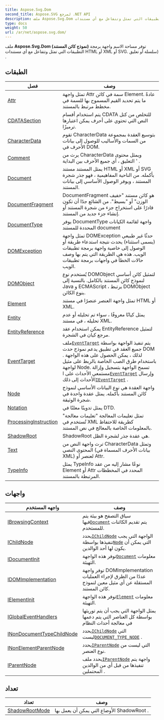 ```yaml
---
title: Aspose.Svg.Dom
second_title: Aspose.SVG لمرجع .NET API
description: ملف Aspose.Svg.Dom نموذج كائن المستند توفر مساحة الاسم واجهة برمجة التطبيقات التي تمثل وتتفاعل مع أي مستندات HTML أو XML أو SVG. سلسلة أو تعليق .
type: docs
weight: 50
url: /ar/net/aspose.svg.dom/
---
```

ملف **Aspose.Svg.Dom (نموذج كائن المستند)** توفر مساحة الاسم واجهة برمجة التطبيقات التي تمثل وتتفاعل مع أي مستندات HTML أو XML أو SVG. سلسلة أو تعليق) .

## الطبقات

| فصل | وصف |
| --- | --- |
| [Attr](./attr/) | تمثل واجهة Attr سمة في كائن Element. عادةً ما يتم تحديد القيم المسموح بها للسمة في مخطط مرتبط بالمستند. |
| [CDATASection](./cdatasection/) | يتم استخدام أقسام CDATA للتخلص من كتل النص التي تحتوي على أحرف يمكن اعتبارها ترميزًا. |
| [CharacterData](./characterdata/) | تقوم CharacterData بتوسيع العقدة بمجموعة من السمات والأساليب للوصول إلى بيانات الأحرف في DOM. |
| [Comment](./comment/) | يرث من CharacterData ويمثل محتوى التعليق ، أي جميع الأحرف بين البداية ' . |
| [Document](./document/) | يمثل المستند مستند HTML أو XML أو SVG بأكمله. من الناحية المفاهيمية ، فهو جذر شجرة المستند ، ويوفر الوصول الأساسي إلى بيانات المستند. |
| [DocumentFragment](./documentfragment/) | DocumentFragment هو كائن مستند "خفيف الوزن" أو "بسيط". من الشائع جدًا أن تكون قادرًا على استخراج جزء من شجرة المستند أو إنشاء جزء جديد من المستند. |
| [DocumentType](./documenttype/) | يوفر DocumentType واجهة لقائمة الكيانات المحددة للمستند document |
| [DOMException](./domexception/) | تمثل واجهة DOMException حدثًا غير طبيعي (يسمى استثناء) يحدث نتيجة استدعاء طريقة أو الوصول إلى خاصية واجهة برمجة تطبيقات الويب. هذه هي الطريقة التي يتم بها وصف حالات الخطأ في واجهات برمجة تطبيقات الويب. |
| [DOMObject](./domobject/) | يُستخدم نوع DOMObject لتمثيل كائن أساسي لنموذج كائن المستند بالكامل. بالنسبة إلى Java و ECMAScript ، يرتبط DOMObject بنوع الكائن. |
| [Element](./element/) | تمثل واجهة العنصر عنصرًا في مستند HTML أو XML. |
| [Entity](./entity/) | يمثل كيانًا معروفًا ، سواء تم تحليله أو عدم تحليله ، في مستند XML. |
| [EntityReference](./entityreference/) | يمكن استخدام عقد EntityReference لتمثيل مرجع كيان في الشجرة. |
| [EventTarget](./eventtarget/) | ملف[`EventTarget`](../aspose.svg.dom/eventtarget/) يتم تنفيذ الواجهة بواسطة جميع العقد في تطبيق يدعم نموذج حدث DOM . لذلك ، يمكن الحصول على هذه الواجهة باستخدام طرق الصب الخاصة بالربط على مثيل لواجهة Node. تسمح الواجهة بتسجيل وإزالة مستمعي الأحداث على ا[`EventTarget`](../aspose.svg.dom/eventtarget/) وإرسال الأحداث إلى ذلك[`IEventTarget`](../aspose.svg.dom.events/ieventtarget/) . |
| [Node](./node/) | واجهة العقدة هي نوع البيانات الأساسي لنموذج كائن المستند بأكمله. يمثل عقدة واحدة في شجرة الوثيقة. |
| [Notation](./notation/) | يمثل تدوينًا معلنًا في DTD. |
| [ProcessingInstruction](./processinginstruction/) | تمثل تعليمات المعالجة "تعليمات معالجة" تُستخدم في XML كطريقة للاحتفاظ بالمعلومات الخاصة بالمعالج في نص المستند. |
| [ShadowRoot](./shadowroot/) | ShadowRoot هي عقدة جذر لشجرة الظل. |
| [Text](./text/) | ترث واجهة النص من CharacterData وتمثل المحتوى النصي (بيانات الأحرف المسماة في XML) لعنصر أو Attr. |
| [TypeInfo](./typeinfo/) | يمثل TypeInfo نوعًا مشار إليه من عقد Element أو Attr المحدد في المخططات المرتبطة بالمستند. |
## واجهات

| واجهه المستخدم | وصف |
| --- | --- |
| [IBrowsingContext](./ibrowsingcontext/) | سياق التصفح هو بيئة يتم فيها[`Document`](../aspose.svg.dom/document/) يتم تقديم الكائنات للمستخدم. |
| [IChildNode](./ichildnode/) | يحدد[`IChildNode`](../aspose.svg.dom/ichildnode/) الواجهة التي يجب تنفيذها بواسطة[`Node`](../aspose.svg.dom/node/) التي يمكن أن يكون لها أحد الوالدين. |
| [IDocumentInit](./idocumentinit/) | توفر هذه الواجهة[`Document`](../aspose.svg.dom/document/) معلومات التهيئة. |
| [IDOMImplementation](./idomimplementation/) | توفر واجهة DOMImplementation عددًا من الطرق لإجراء العمليات المستقلة عن أي مثيل معين لنموذج كائن المستند. |
| [IElementInit](./ielementinit/) | توفر هذه الواجهة[`Element`](../aspose.svg.dom/element/) معلومات التهيئة. |
| [IGlobalEventHandlers](./iglobaleventhandlers/) | يمثل الواجهة التي يجب أن يتم توريثها بواسطة كل العناصر التي يتم دعمها في معالجة أحداث النظام |
| [INonDocumentTypeChildNode](./inondocumenttypechildnode/) | يحدد[`IChildNode`](../aspose.svg.dom/ichildnode/) التي ليست[`DOCUMENT_TYPE_NODE`](../aspose.svg.dom/node/document_type_node/) . |
| [INonElementParentNode](./inonelementparentnode/) | يحدد[`IParentNode`](../aspose.svg.dom/iparentnode/) التي ليست من نوع العنصر. |
| [IParentNode](./iparentnode/) | يحدد ملف[`IParentNode`](../aspose.svg.dom/iparentnode/) واجهة يتم تنفيذها من قبل أي من الوالدين المحتملين . |
## تعداد

| تعداد | وصف |
| --- | --- |
| [ShadowRootMode](./shadowrootmode/) | الأوضاع التي يمكن أن يعمل بها ShadowRoot . |


